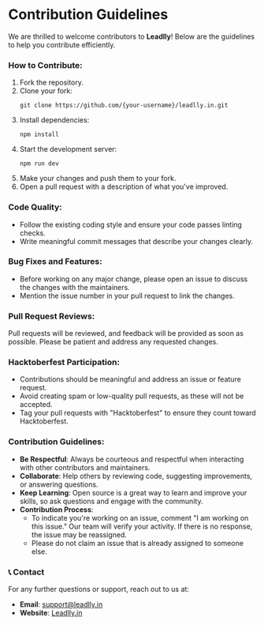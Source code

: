 # Contribution Guidelines

We are thrilled to welcome contributors to **Leadlly**! Below are the guidelines to help you contribute efficiently.

### How to Contribute:

1. Fork the repository.
2. Clone your fork:
    ```
    git clone https://github.com/{your-username}/leadlly.in.git
    ```
3. Install dependencies:
    ```
    npm install
    ```
4. Start the development server:
    ```
    npm run dev
    ```
5. Make your changes and push them to your fork.
6. Open a pull request with a description of what you've improved.

### Code Quality:

- Follow the existing coding style and ensure your code passes linting checks.
- Write meaningful commit messages that describe your changes clearly.

### Bug Fixes and Features:

- Before working on any major change, please open an issue to discuss the changes with the maintainers.
- Mention the issue number in your pull request to link the changes.

### Pull Request Reviews:

Pull requests will be reviewed, and feedback will be provided as soon as possible. Please be patient and address any requested changes.

### Hacktoberfest Participation:

- Contributions should be meaningful and address an issue or feature request.
- Avoid creating spam or low-quality pull requests, as these will not be accepted.
- Tag your pull requests with "Hacktoberfest" to ensure they count toward Hacktoberfest.

### Contribution Guidelines:

- **Be Respectful**: Always be courteous and respectful when interacting with other contributors and maintainers.
- **Collaborate**: Help others by reviewing code, suggesting improvements, or answering questions.
- **Keep Learning**: Open source is a great way to learn and improve your skills, so ask questions and engage with the community.
- **Contribution Process**: 
  - To indicate you're working on an issue, comment "I am working on this issue." Our team will verify your activity. If there is no response, the issue may be reassigned.
  - Please do not claim an issue that is already assigned to someone else.

### 📞 Contact

For any further questions or support, reach out to us at:
- **Email**: [support@leadlly.in](mailto:support@leadlly.in)
- **Website**: [Leadlly.in](https://leadlly.in)
